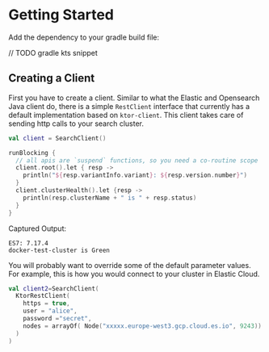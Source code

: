 # Getting Started 

Add the dependency to your gradle build file:

// TODO gradle kts snippet


## Creating a Client

First you have to create a client. Similar to what the Elastic and Opensearch Java client do, there is a
simple `RestClient` interface that currently has a default implementation based on `ktor-client`. This client
takes care of sending http calls to your search cluster.

```kotlin
val client = SearchClient()
```

```kotlin
runBlocking {
  // all apis are `suspend` functions, so you need a co-routine scope
  client.root().let { resp ->
    println("${resp.variantInfo.variant}: ${resp.version.number}")
  }
  client.clusterHealth().let {resp ->
    println(resp.clusterName + " is " + resp.status)
  }
}
```

Captured Output:

```
ES7: 7.17.4
docker-test-cluster is Green

```

You will probably want to override some of the default parameter values. For example, this is how you would
connect to your cluster in Elastic Cloud.

```kotlin
val client2=SearchClient(
  KtorRestClient(
    https = true,
    user = "alice",
    password ="secret",
    nodes = arrayOf( Node("xxxxx.europe-west3.gcp.cloud.es.io", 9243))
  )
)
```

